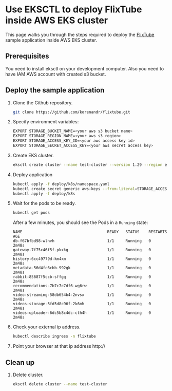 # Use EKSCTL to deploy FlixTube inside AWS EKS cluster

This page walks you through the steps required to deploy the [FlixTube](https://github.com/korenandr/flixtube) sample application inside AWS EKS cluster.

## Prerequisites

You need to install eksctl on your development computer. Also you need to have IAM AWS account with created s3 bucket.

## Deploy the sample application

1. Clone the Github repository.

    ```bash
    git clone https://github.com/korenandr/flixtube.git
    ```

2. Specify environment variables:

    ```bash
    EXPORT STORAGE_BUCKET_NAME=<your aws s3 bucket name>
    EXPORT STORAGE_REGION_NAME=<your aws s3 region>
    EXPORT STORAGE_ACCESS_KEY_ID=<your aws access key id>
    EXPORT STORAGE_SECRET_ACCESS_KEY=<your aws secret access key>
    ```

3. Create EKS cluster.

    ```bash
    eksctl create cluster --name test-cluster --version 1.29 --region eu-north-1 --nodegroup-name linux-nodes --node-type t3.micro --nodes 10
    ```

4. Deploy application

    ```bash
    kubectl apply -f deploy/k8s/namespace.yaml
    kubectl create secret generic aws-keys --from-literal=STORAGE_ACCESS_KEY_ID=${STORAGE_ACCESS_KEY_ID} --from-literal=STORAGE_SECRET_ACCESS_KEY={STORAGE_SECRET_ACCESS_KEY}
    kubectl apply -f deploy/k8s
    ```

5. Wait for the pods to be ready.

    ```bash
    kubectl get pods
    ```

    After a few minutes, you should see the Pods in a `Running` state:

   ```
   NAME                                     READY   STATUS    RESTARTS   AGE
   db-f67bfbd98-wlnvh                       1/1     Running   0          2m48s
   gateway-7f75c46f5f-pkxkg                 1/1     Running   0          2m48s
   history-6cc49779d-km4xm                  1/1     Running   0          2m48s
   metadata-56d4fc6cbb-992gk                1/1     Running   0          2m48s
   rabbit-85687f5ccb-sffgq                  1/1     Running   0          2m48s
   recommendations-7b7c7c7df6-wg6rw         1/1     Running   0          2m48s
   video-streaming-58db654b4-2nvsx          1/1     Running   0          2m48s
   videos-storage-5fd5d8c96f-2k6mh          1/1     Running   0          2m48s
   videos-uploader-6dc5b8c4dc-cth4h         1/1     Running   0          2m48s
   ```

6. Check your external ip address.

    ```bash
    kubectl describe ingress -n flixtube
    ```

7. Point your browser at that ip address http://<your external ip address>

## Clean up

1. Delete cluster.

    ```bash
    eksctl delete cluster --name test-cluster
    ```